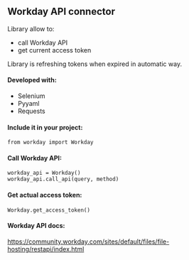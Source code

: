 ## **Workday API connector**
Library allow to:
- call Workday API
- get current access token

Library is refreshing tokens when expired in automatic way.

#### Developed with:
- Selenium
- Pyyaml
- Requests

#### Include it in your project:
```
from workday import Workday
```

#### Call Workday API:
```
workday_api = Workday()
workday_api.call_api(query, method)
```

#### Get actual access token:
```
Workday.get_access_token()
```

#### Workday API docs:
https://community.workday.com/sites/default/files/file-hosting/restapi/index.html